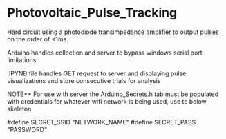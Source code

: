 # Photovoltaic_Pulse_Tracking
Hard circuit using a photodiode transimpedance amplifier to output pulses on the order of &lt;1ms.


Arduino handles collection and server to bypass windows serial port limitations

.IPYNB file handles GET request to server and displaying pulse visualizations and store consecutive trials for analysis

NOTE** For use with server the Arduino_Secrets.h tab must be populated with credentials for whatever wifi network is being used, use te below skeleton

#define SECRET_SSID "NETWORK_NAME"
#define SECRET_PASS "PASSWORD"
